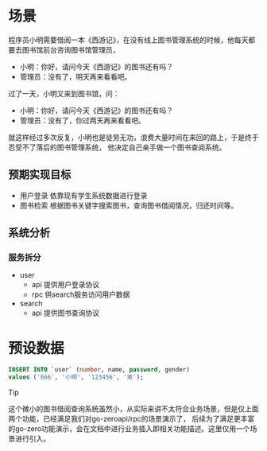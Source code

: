 # 场景

程序员小明需要借阅一本《西游记》，在没有线上图书管理系统的时候，他每天都要去图书馆前台咨询图书馆管理员，

* 小明：你好，请问今天《西游记》的图书还有吗？
* 管理员：没有了，明天再来看看吧。

过了一天，小明又来到图书馆，问：

* 小明：你好，请问今天《西游记》的图书还有吗？
* 管理员：没有了，你过两天再来看看吧。

就这样经过多次反复，小明也是徒劳无功，浪费大量时间在来回的路上，于是终于忍受不了落后的图书管理系统， 他决定自己亲手做一个图书查阅系统。

## 预期实现目标

* 用户登录 依靠现有学生系统数据进行登录
* 图书检索 根据图书关键字搜索图书，查询图书借阅情况，归还时间等。

## 系统分析

### 服务拆分

* user
    * api 提供用户登录协议
    * rpc 供search服务访问用户数据
* search
    * api 提供图书查询协议

# 预设数据

```sql
INSERT INTO `user` (number, name, password, gender)
values ('666', '小明', '123456', '男');
```

> [!TIP]
> 这个微小的图书借阅查询系统虽然小，从实际来讲不太符合业务场景，但是仅上面两个功能，已经满足我们对go-zeroapi/rpc的场景演示了，
> 后续为了满足更丰富的go-zero功能演示，会在文档中进行业务插入即相关功能描述。这里仅用一个场景进行引入。